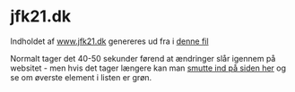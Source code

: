 # jfk21.dk

Indholdet af www.jfk21.dk genereres ud fra i [denne fil](https://github.com/jfknow/jfk21.dk/edit/master/content/indhold.md)

Normalt tager det 40-50 sekunder førend at ændringer slår igennem på websitet - men hvis det tager længere kan man [smutte ind på siden her](https://travis-ci.org/jfknow/jfk21.dk/builds) og se om øverste element i listen er grøn.

